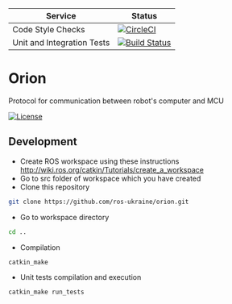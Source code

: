 | Service  | Status |
|---------------|--------|
| Code Style Checks | [![CircleCI](https://circleci.com/gh/ros-ukraine/orion.svg?style=shield)](https://circleci.com/gh/ros-ukraine/orion) |
| Unit and Integration Tests | [![Build Status](https://api.travis-ci.org/ros-ukraine/orion.svg?branch=kinetic-devel)](https://travis-ci.org/github/ros-ukraine/orion) |

# Orion
Protocol for communication between robot's computer and MCU

[![License](https://img.shields.io/github/license/ros-ukraine/orion.svg)](https://github.com/ros-ukraine/orion/blob/kinetic-devel/LICENSE)

## Development

* Create ROS workspace using these instructions http://wiki.ros.org/catkin/Tutorials/create_a_workspace
* Go to src folder of workspace which you have created
* Clone this repository
```bash
git clone https://github.com/ros-ukraine/orion.git
```
* Go to workspace directory
```bash
cd ..
```
* Compilation
```bash
catkin_make
```
* Unit tests compilation and execution
```bash
catkin_make run_tests
```

